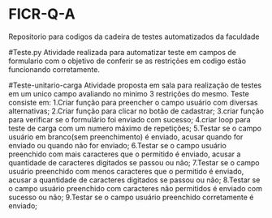 # FICR-Q-A
Repositorio para codigos da cadeira de testes automatizados da faculdade

#Teste.py
Atividade realizada para automatizar teste em campos de formulario com o objetivo de conferir se as restrições em codigo estão funcionando corretamente.

#Teste-unitario-carga
Atividade proposta em sala para realização de testes em um unico campo avaliando no minimo 3 restrições do mesmo.
Teste consiste em:
  1.Criar função para preencher o campo usuário com diversas alternativas;
  2.Criar função para clicar no botão de cadastrar;
  3.criar função para verificar se o formulário foi enviado com sucesso;
  4.criar loop para teste de carga com um numero máximo de repetições;
  5.Testar se o campo usuário em branco(sem preenchimento) é enviado, acusar quando for enviado ou quando não for enviado;
  6.Testar se o campo usuário preenchido com mais caracteres que o permitido é enviado, acusar a quantidade de caracteres digitados se passou ou não;
  7.Testar se o campo usuário preenchido com menos caracteres que o permitido é enviado, acusar a quantidade de caracteres digitados se passou ou não;
  8.Testar se o campo usuário preenchido com caracteres não permitidos é enviado com sucesso ou não;
  9.Testar se o campo usuário preenchido corretamente é enviado;
